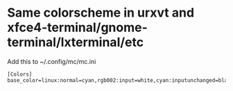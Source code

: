 # Same colorscheme in urxvt and xfce4-terminal/gnome-terminal/lxterminal/etc

Add this to ~/.config/mc/mc.ini

	[Colors]
	base_color=linux:normal=cyan,rgb002:input=white,cyan:inputunchanged=black,cyan:dhotnormal=red
